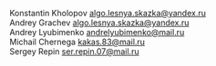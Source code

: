 Konstantin Kholopov algo.lesnya.skazka@yandex.ru<br>
Andrey Grachev algo.lesnya.skazka@yandex.ru<br>
Andrey Lyubimenko andrelyubimenko@mail.ru<br>
Michail Chernega kakas.83@mail.ru<br>
Sergey Repin ser.repin.07@mail.ru<br>
